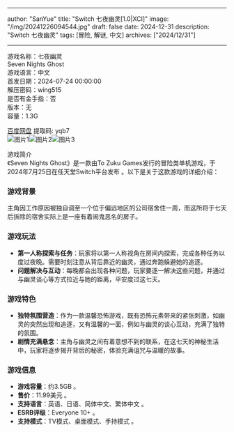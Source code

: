 
---
author: "SanYue"
title: "Switch 七夜幽灵[1.0|XCI]"
image: "/img/20241226094544.jpg"
draft: false
date: 2024-12-31
description: "Switch 七夜幽灵"
tags: [冒险, 解谜, 中文]
archives: ["2024/12/31"]

---

游戏名称：七夜幽灵   
Seven Nights Ghost    
游戏语言：中文  
首发日期：2024-07-24 00:00:00  
解压密码：wing515  
是否有金手指：否  
版本：无   
容量：1.3G

[百度网盘](https://pan.baidu.com/s/1yYcthfMKjvcM_frGgWsTxQ) 提取码: yqb7  
![图片1](/img/0a02ef.jpg)![图片2](/img/d2be32.jpg)![图片3](/img/abdb33.jpg)  

游戏简介  
《Seven Nights Ghost》是一款由To Zuku Games发行的冒险类单机游戏，于2024年7月25日在任天堂Switch平台发布 。以下是关于这款游戏的详细介绍：

### 游戏背景
主角因工作原因被独自调至一个位于偏远地区的公司宿舍住一周，而这所将于七天后拆除的宿舍实际上是一座有着闹鬼恶名的房子。

### 游戏玩法
- **第一人称探索与任务**：玩家将以第一人称视角在房间内探索，完成各种任务以度过夜晚。需要时刻注意从背后靠近的幽灵，通过奔跑躲避她的追逐。
- **问题解决与互动**：每晚都会出现各种问题，玩家要逐一解决这些问题，并通过与幽灵谈心等方式拉近与她的距离，平安度过这七天。

### 游戏特色
- **独特氛围营造**：作为一款温馨恐怖游戏，既有恐怖元素带来的紧张刺激，如幽灵的突然出现和追逐，又有温馨的一面，例如与幽灵的谈心互动，充满了独特的氛围。
- **剧情充满悬念**：主角与幽灵之间有着意想不到的联系，在这七天的神秘生活中，玩家将逐步揭开背后的秘密，体验充满诅咒与温暖的故事。

### 游戏信息
- **游戏容量**：约3.5GB 。
- **售价**：11.99美元 。
- **支持语言**：英语、日语、简体中文、繁体中文 。
- **ESRB评级**：Everyone 10+ 。
- **支持模式**：TV模式、桌面模式、手持模式 。
